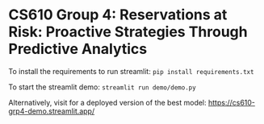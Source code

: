 # CS610 Group 4: Reservations at Risk: Proactive Strategies Through Predictive Analytics

To install the requirements to run streamlit: 
```pip install requirements.txt```

To start the streamlit demo: 
``` streamlit run demo/demo.py ```

Alternatively, visit for a deployed version of the best model: https://cs610-grp4-demo.streamlit.app/
